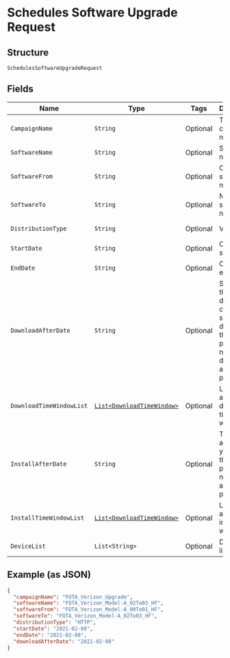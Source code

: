 
# Schedules Software Upgrade Request

## Structure

`SchedulesSoftwareUpgradeRequest`

## Fields

| Name | Type | Tags | Description | Getter | Setter |
|  --- | --- | --- | --- | --- | --- |
| `CampaignName` | `String` | Optional | The campaign name. | String getCampaignName() | setCampaignName(String campaignName) |
| `SoftwareName` | `String` | Optional | Software name. | String getSoftwareName() | setSoftwareName(String softwareName) |
| `SoftwareFrom` | `String` | Optional | Old software name. | String getSoftwareFrom() | setSoftwareFrom(String softwareFrom) |
| `SoftwareTo` | `String` | Optional | New software name. | String getSoftwareTo() | setSoftwareTo(String softwareTo) |
| `DistributionType` | `String` | Optional | Valid values | String getDistributionType() | setDistributionType(String distributionType) |
| `StartDate` | `String` | Optional | Campaign start date. | String getStartDate() | setStartDate(String startDate) |
| `EndDate` | `String` | Optional | Campaign end date. | String getEndDate() | setEndDate(String endDate) |
| `DownloadAfterDate` | `String` | Optional | Specifies the starting date the client should download the package. If null, client downloads as soon as possible. | String getDownloadAfterDate() | setDownloadAfterDate(String downloadAfterDate) |
| `DownloadTimeWindowList` | [`List<DownloadTimeWindow>`](../../doc/models/download-time-window.md) | Optional | List of allowed download time windows. | List<DownloadTimeWindow> getDownloadTimeWindowList() | setDownloadTimeWindowList(List<DownloadTimeWindow> downloadTimeWindowList) |
| `InstallAfterDate` | `String` | Optional | The date after which you install the package. If null, install as soon as possible. | String getInstallAfterDate() | setInstallAfterDate(String installAfterDate) |
| `InstallTimeWindowList` | [`List<DownloadTimeWindow>`](../../doc/models/download-time-window.md) | Optional | List of allowed install time windows. | List<DownloadTimeWindow> getInstallTimeWindowList() | setInstallTimeWindowList(List<DownloadTimeWindow> installTimeWindowList) |
| `DeviceList` | `List<String>` | Optional | Device IMEI list. | List<String> getDeviceList() | setDeviceList(List<String> deviceList) |

## Example (as JSON)

```json
{
  "campaignName": "FOTA_Verizon_Upgrade",
  "softwareName": "FOTA_Verizon_Model-A_02To03_HF",
  "softwareFrom": "FOTA_Verizon_Model-A_00To01_HF",
  "softwareTo": "FOTA_Verizon_Model-A_02To03_HF",
  "distributionType": "HTTP",
  "startDate": "2021-02-08",
  "endDate": "2021-02-08",
  "downloadAfterDate": "2021-02-08"
}
```

